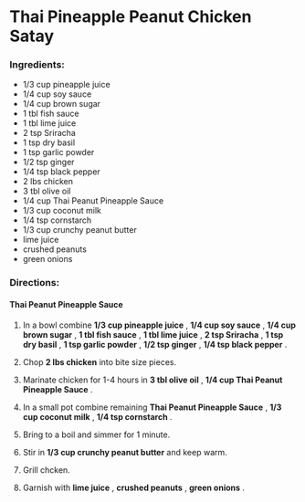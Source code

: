 # Thai Pineapple Peanut Chicken Satay 

### Ingredients: 
* 1/3 cup pineapple juice
* 1/4 cup soy sauce
* 1/4 cup brown sugar
* 1 tbl fish sauce
* 1 tbl lime juice
* 2 tsp Sriracha
* 1 tsp dry basil
* 1 tsp garlic powder
* 1/2 tsp ginger
* 1/4 tsp black pepper
* 2 lbs chicken
* 3 tbl olive oil
* 1/4 cup Thai Peanut Pineapple Sauce
* 1/3 cup coconut milk
* 1/4 tsp cornstarch
* 1/3 cup crunchy peanut butter
*  lime juice
*  crushed peanuts
*  green onions

### Directions: 

#### Thai Peanut Pineapple Sauce
1. In a bowl combine **1/3 cup pineapple juice** , **1/4 cup soy sauce** , **1/4 cup brown sugar** , **1 tbl fish sauce** , **1 tbl lime juice** , **2 tsp Sriracha** , **1 tsp dry basil** , **1 tsp garlic powder** , **1/2 tsp ginger** , **1/4 tsp black pepper** . 


2. Chop **2 lbs chicken** into bite size pieces. 
3. Marinate chicken for 1-4 hours in **3 tbl olive oil** , **1/4 cup Thai Peanut Pineapple Sauce** . 
4. In a small pot combine remaining **Thai Peanut Pineapple Sauce** , **1/3 cup coconut milk** , **1/4 tsp cornstarch** . 
5. Bring to a boil and simmer for 1 minute. 
6. Stir in **1/3 cup crunchy peanut butter** and keep warm. 
7. Grill chcken. 
8. Garnish with **lime juice** , **crushed peanuts** , **green onions** . 
